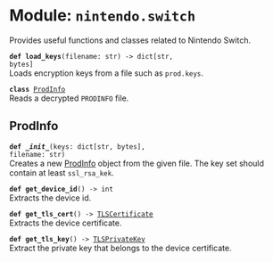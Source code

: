 
# Module: <code>nintendo.switch</code>

Provides useful functions and classes related to Nintendo Switch.

<code>**def load_keys**(filename: str) -> dict[str, bytes]</code><br>
<span class="docs">Loads encryption keys from a file such as `prod.keys`.</span>

<code>**class** [ProdInfo](#prodinfo)</code><br>
<span class="docs">Reads a decrypted `PRODINFO` file.</span>

## ProdInfo
<code>**def _\_init__**(keys: dict[str, bytes], filename: str)</code><br>
<span class="docs">Creates a new [ProdInfo](#prodinfo) object from the given file. The key set should contain at least `ssl_rsa_kek`.</span>

<code>**def get_device_id**() -> int</code><br>
<span class="docs">Extracts the device id.</span>

<code>**def get_tls_cert**() -> [TLSCertificate](https://anynet.readthedocs.io/en/latest/reference/tls#tlscertificate)</code><br>
<span class="docs">Extracts the device certificate.</span>

<code>**def get_tls_key**() -> [TLSPrivateKey](https://anynet.readthedocs.io/en/latest/reference/tls#tlsprivatekey)</code><br>
<span class="docs">Extract the private key that belongs to the device certificate.</span>
